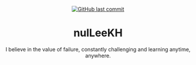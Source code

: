<div align=center>

[![GitHub last commit](https://img.shields.io/github/last-commit/nulLeeKH/RESUME.svg)](https://github.com/nulLeeKH)

# nulLeeKH
I believe in the value of failure, constantly challenging and learning anytime, anywhere. 

</div>
